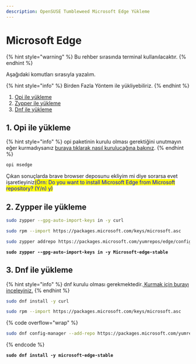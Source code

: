 ```yaml
---
description: OpenSUSE Tumbleweed Microsoft Edge Yükleme
---
```


# Microsoft Edge

{% hint style="warning" %}
Bu rehber sırasında terminal kullanılacaktır.
{% endhint %}

Aşağıdaki komutları sırasıyla yazalım.&#x20;

{% hint style="info" %}
Birden Fazla Yöntem ile yükliyebiliriz.
{% endhint %}

1. [Opi ile yükleme](microsoft-edge.md#1.-opi-ile-yuekleme)
2. [Zypper ile yükleme](microsoft-edge.md#2.-zypper-ile-yuekleme)
3. [Dnf ile yükleme](microsoft-edge.md#3.-dnf-ile-yuekleme)

## 1. Opi ile yükleme

{% hint style="info" %}
opi paketinin kurulu olması gerektiğini unutmayın eğer kurmadıysanız [buraya tıklarak nasıl kurulucağına bakınız](../paket-yoeneticileri-ve-depolar/opi-yuekleme.md#nasil-yueklenir).
{% endhint %}

```bash
opi msedge
```

Çıkan sonuçlarda brave browser deposunu ekliyim mi diye sorarsa evet işaretleyiniz<mark style="color:blue;">(Örn: Do you want to install Microsoft Edge from Microsoft repository? (Y/n) y)</mark>



## 2. Zypper ile yükleme

```bash
sudo zypper --gpg-auto-import-keys in -y curl
```

```bash
sudo rpm --import https://packages.microsoft.com/keys/microsoft.asc
```

```bash
sudo zypper addrepo https://packages.microsoft.com/yumrepos/edge/config.repo
```

<pre class="language-bash"><code class="lang-bash"><strong>sudo zypper --gpg-auto-import-keys in -y Microsoft-edge-stable
</strong></code></pre>

## 3. Dnf ile yükleme

{% hint style="info" %}
dnf kurulu olması gerekmektedir.[ Kurmak için burayı inceleyiniz.](../paket-yoeneticileri-ve-depolar/dnf-yuekleme.md#nasil-yueklenir)
{% endhint %}

```bash
sudo dnf install -y curl
```

```bash
sudo rpm --import https://packages.microsoft.com/keys/microsoft.asc
```

{% code overflow="wrap" %}
```bash
sudo dnf config-manager --add-repo https://packages.microsoft.com/yumrepos/edge/config.repo
```
{% endcode %}

<pre class="language-bash"><code class="lang-bash"><strong>sudo dnf install -y microsoft-edge-stable
</strong></code></pre>
